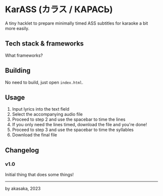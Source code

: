 # KarASS (カラス / КАРАСЬ)

A tiny hacklet to prepare minimally timed ASS subtitles for karaoke a bit more easily.

## Tech stack & frameworks

What frameworks?

## Building

No need to build, just open `index.html`.

## Usage

1. Input lyrics into the text field
1. Select the accompanying audio file
1. Proceed to step 2 and use the spacebar to time the lines
1. If you only need the lines timed, download the file and you're done!
1. Proceed to step 3 and use the spacebar to time the syllables
1. Download the final file

## Changelog

### v1.0

Initial thing that does some things!

----

by akasaka, 2023